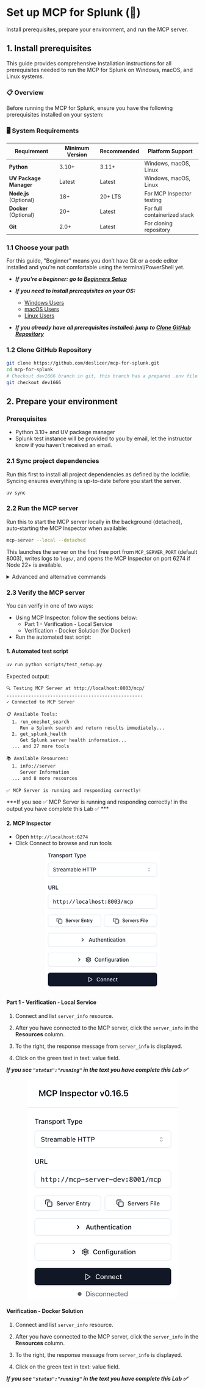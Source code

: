 
# Set up MCP for Splunk (🔧)

Install prerequisites, prepare your environment, and run the MCP server.

## 1. Install prerequisites

This guide provides comprehensive installation instructions for all prerequisites needed to run the MCP for Splunk on Windows, macOS, and Linux systems.

### 📋 Overview

Before running the MCP for Splunk, ensure you have the following prerequisites installed on your system:

### 🖥️ **System Requirements**

| Requirement | Minimum Version | Recommended | Platform Support |
|-------------|-----------------|-------------|------------------|
| **Python** | 3.10+ | 3.11+ | Windows, macOS, Linux |
| **UV Package Manager** | Latest | Latest | Windows, macOS, Linux |
| **Node.js** (Optional) | 18+ | 20+ LTS | For MCP Inspector testing |
| **Docker** (Optional) | 20+ | Latest | For full containerized stack |
| **Git** | 2.0+ | Latest | For cloning repository |

### 1.1 Choose your path

For this guide, "Beginner" means you don’t have Git or a code editor installed and you’re not comfortable using the terminal/PowerShell yet.

- ***If you're a beginner: go to [Beginners Setup](docs/mcp/BEGINNERS_SETUP.md)***
- ***If you need to install prerequisites on your OS:***
  - [Windows Users](docs/mcp/WINDOWS_GUIDE.md)
  - [macOS Users](docs/mcp/MACOS_GUIDE.md)
  - [Linux Users](docs/mcp/LINUX_GUIDE.md)

- ***If you already have all prerequisites installed: jump to [Clone GitHub Repository](#clone-repo)***

<a id="clone-repo"></a>
### 1.2 Clone GitHub Repository

```bash
git clone https://github.com/deslicer/mcp-for-splunk.git
cd mcp-for-splunk
# Checkout dev1666 branch in git, this branch has a prepared .env file for you.
git checkout dev1666
```

<a id="prepare-env"></a>
## 2. Prepare your environment

### Prerequisites

- Python 3.10+ and UV package manager
- Splunk test instance will be provided to you by email, let the instructor know if you haven't received an email.

### 2.1 Sync project dependencies

Run this first to install all project dependencies as defined by the lockfile. Syncing ensures everything is up-to-date before you start the server.

```bash
uv sync
```

### 2.2 Run the MCP server

Run this to start the MCP server locally in the background (detached), auto‑starting the MCP Inspector when available:

```bash
mcp-server --local --detached
```

This launches the server on the first free port from `MCP_SERVER_PORT` (default 8003), writes logs to `logs/`, and opens the MCP Inspector on port 6274 if Node 22+ is available.

<details>
<summary>Advanced and alternative commands</summary>

- Stream logs in the current terminal (foreground):

```bash
mcp-server --local
```

- Start without MCP Inspector (skip auto‑start):

```bash
mcp-server --local --no-inspector
```

- Detached without Inspector combined:

```bash
mcp-server --local --detached --no-inspector
```

- Stop all running local/Docker services started by these helpers:

```bash
mcp-server --stop
```

- Access points after start (defaults):
  - MCP Server (HTTP): `http://localhost:<port>`
  - MCP Server API: `http://localhost:<port>/mcp/`
  - MCP Inspector (if started): `http://localhost:6274`

- Logs:
  - Server process: `logs/mcp_server.log`
  - MCP Inspector: `logs/inspector.log`
  - In‑app server log: `logs/mcp_splunk_server.log`

</details>

### 2.3 Verify the MCP server

You can verify in one of two ways:

- Using MCP Inspector: follow the sections below:
  - Part 1 - Verification - Local Service
  - Verification - Docker Solution (for Docker)
- Run the automated test script:

#### 1. Automated test script
```bash
uv run python scripts/test_setup.py
```

Expected output:

```text
🔍 Testing MCP Server at http://localhost:8003/mcp/
--------------------------------------------------
✓ Connected to MCP Server

📋 Available Tools:
  1. run_oneshot_search
     Run a Splunk search and return results immediately...
  2. get_splunk_health
     Get Splunk server health information...
  ... and 27 more tools

📚 Available Resources:
  1. info://server
     Server Information
  ... and 8 more resources

✅ MCP Server is running and responding correctly!
```

***If you see ✅ MCP Server is running and responding correctly! in the output you have complete this Lab ✅ ***

#### 2. MCP Inspector

- Open `http://localhost:6274`
- Click Connect to browse and run tools

<p align="center">
  <img src="media/mcp_server_connect.png" alt="MCP Inspector connected to local server" />
  
</p>

#### Part 1 - Verification - Local Service

1. Connect and list `server_info` resource.
2. After you have connected to the MCP server, click the
`server_info` in the **Resources** column.
3. To the right, the response message from `server_info` is displayed.

4. Click on the green text in text: value field.

***If you see ```"status":"running"``` in the text you have complete this Lab ✅***

<p align="center">
  <img src="media/mcp_server_connect_docker.png" alt="MCP Inspector connected to Docker server" />
  
</p>

#### Verification - Docker Solution

1. Connect and list `server_info` resource.
2. After you have connected to the MCP server, click the
`server_info` in the **Resources** column.
3. To the right, the response message from `server_info` is displayed.

4. Click on the green text in text: value field.

***If you see ```"status":"running"``` in the text you have complete this Lab ✅***
